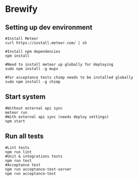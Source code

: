 # Brewify

## Setting up dev environment

```
#Install Meteor
curl https://install.meteor.com/ | sh

#Install npm dependencies
npm install

#Need to install meteor up globally for deploying
sudo npm install -g mupx

#For acceptance tests chimp needs to be installed globally
sudo npm install -g chimp
```

## Start system
```
#Without external api sync
meteor run
#With external api sync (needs deploy settings)
npm start
```

## Run all tests

```
#Lint tests
npm run lint
#Unit & integrations tests 
npm run test
#Acceptance test
npm run acceptance-test-server
npm run acceptance-test
```
